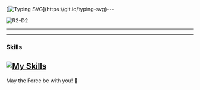 [![Typing SVG](https://readme-typing-svg.herokuapp.com?font=Courgette&size=40&duration=33&pause=29&color=AC31F7&center=true&repeat=false&width=435&lines=Hello+There%2C+I'm+Marika!)](https://git.io/typing-svg)---

![R2-D2](https://media.giphy.com/media/3o6ZsVQfFpeFYJWp6k/giphy.gif)

---

---
### Skills
[![My Skills](https://skillicons.dev/icons?i=html,css,sass,bootstrap,js,vite,laravel,php,mysql,postman,vue,vscode,github,git,powershell,figma)](https://skillicons.dev) 
---


May the Force be with you! 🌟

<!--
**MarikaDiGirolamo/MarikaDiGirolamo** is a ✨ _special_ ✨ repository because its `README.md` (this file) appears on your GitHub profile.

Here are some ideas to get you started:

- 🔭 I’m currently working on ...
- 🌱 I’m currently learning ...
- 👯 I’m looking to collaborate on ...
- 🤔 I’m looking for help with ...
- 💬 Ask me about ...
- 📫 How to reach me: ...
- 😄 Pronouns: ...
- ⚡ Fun fact: ...
-->
